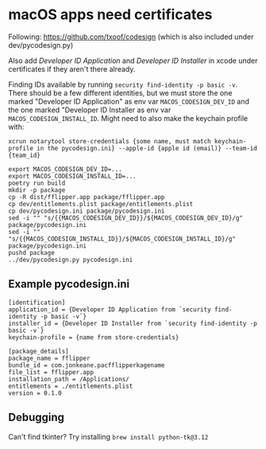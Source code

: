 # macOS apps need certificates

Following: https://github.com/txoof/codesign (which is also included under dev/pycodesign.py)


Also add _Developer ID Application_ and _Developer ID Installer_ in xcode under certificates if they aren't there already.

Finding IDs available by running `security find-identity -p basic -v`. There should be a few different identities, but we must store the one marked "Developer ID Application" as env var `MACOS_CODESIGN_DEV_ID` and the one marked "Developer ID Installer as env var `MACOS_CODESIGN_INSTALL_ID`. Might need to also make the keychain profile with:

```
xcrun notarytool store-credentials {some name, must match keychain-profile in the pycodesign.ini} --apple-id {apple id (email)} --team-id {team_id}
```

```
export MACOS_CODESIGN_DEV_ID=...
export MACOS_CODESIGN_INSTALL_ID=...
poetry run build
mkdir -p package
cp -R dist/fflipper.app package/fflipper.app
cp dev/entitlements.plist package/entitlements.plist
cp dev/pycodesign.ini package/pycodesign.ini
sed -i "" "s/{{MACOS_CODESIGN_DEV_ID}}/${MACOS_CODESIGN_DEV_ID}/g" package/pycodesign.ini
sed -i "" "s/{{MACOS_CODESIGN_INSTALL_ID}}/${MACOS_CODESIGN_INSTALL_ID}/g" package/pycodesign.ini
pushd package
../dev/pycodesign.py pycodesign.ini
```

## Example pycodesign.ini
```
[identification]
application_id = {Developer ID Application from `security find-identity -p basic -v`}
installer_id = {Developer ID Installer from `security find-identity -p basic -v`}
keychain-profile = {name from store-credentials}

[package_details]
package_name = fflipper
bundle_id = com.jonkeane.pacfflipperkagename
file_list = fflipper.app
installation_path = /Applications/
entitlements = ./entitlements.plist
version = 0.1.0
```

## Debugging

Can't find tkinter? Try installing `brew install python-tk@3.12`